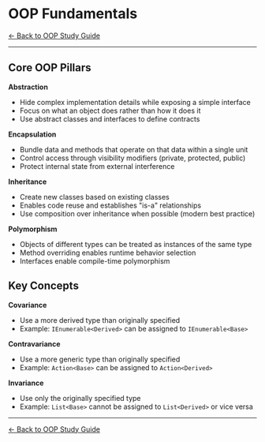 # OOP Fundamentals

[← Back to OOP Study Guide](oop-toc.md)

---

## Core OOP Pillars

**Abstraction**
- Hide complex implementation details while exposing a simple interface
- Focus on what an object does rather than how it does it
- Use abstract classes and interfaces to define contracts

**Encapsulation**
- Bundle data and methods that operate on that data within a single unit
- Control access through visibility modifiers (private, protected, public)
- Protect internal state from external interference

**Inheritance**
- Create new classes based on existing classes
- Enables code reuse and establishes "is-a" relationships
- Use composition over inheritance when possible (modern best practice)

**Polymorphism**
- Objects of different types can be treated as instances of the same type
- Method overriding enables runtime behavior selection
- Interfaces enable compile-time polymorphism

## Key Concepts

**Covariance**
- Use a more derived type than originally specified
- Example: `IEnumerable<Derived>` can be assigned to `IEnumerable<Base>`

**Contravariance**
- Use a more generic type than originally specified
- Example: `Action<Base>` can be assigned to `Action<Derived>`

**Invariance**
- Use only the originally specified type
- Example: `List<Base>` cannot be assigned to `List<Derived>` or vice versa

---

[← Back to OOP Study Guide](oop-toc.md)